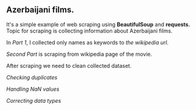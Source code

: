 ## Azerbaijani films.

It's a simple example of web scraping using **BeautifulSoup** and **requests.** Topic for scraping is collecting information about Azerbaijani films.

In *Part 1*, I collected only names as keywords to *the wikipedia url*.

*Second Part* is scraping from wikipedia page of the movie.

After scraping we need to clean collected dataset. 

*Checking duplicates*

*Handling NaN values*

*Correcting data types*

